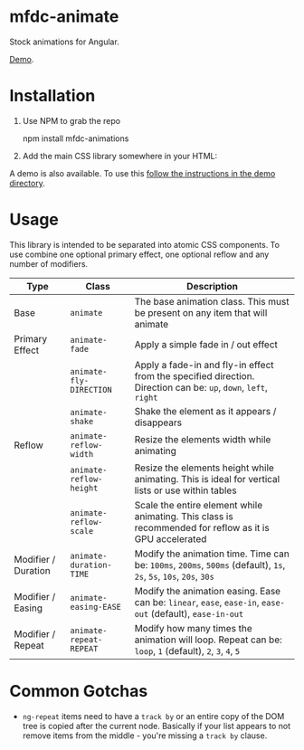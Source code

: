 mfdc-animate
============
Stock animations for Angular.

[Demo](https://momsfriendlydevco.github.io/mfdc-animate).


Installation
============

1. Use NPM to grab the repo

	npm install mfdc-animations

2. Add the main CSS library somewhere in your HTML:

	<link href="/node_modules/mfdc-animations/mfdc-animation.css" rel="stylesheet" type="text/css"/>


A demo is also available. To use this [follow the instructions in the demo directory](./demo/README.md).


Usage
=====
This library is intended to be separated into atomic CSS components. To use combine one optional primary effect, one optional reflow and any number of modifiers.

| Type                | Class                   | Description                                                                                                        |
|---------------------|-------------------------|--------------------------------------------------------------------------------------------------------------------|
| Base                | `animate`               | The base animation class. This must be present on any item that will animate                                       |
| Primary Effect      | `animate-fade`          | Apply a simple fade in / out effect                                                                                |
|                     | `animate-fly-DIRECTION` | Apply a fade-in and fly-in effect from the specified direction. Direction can be: `up`, `down`, `left`, `right`    |
|                     | `animate-shake`         | Shake the element as it appears / disappears                                                                       |
| Reflow              | `animate-reflow-width`  | Resize the elements width while animating                                                                          |
|                     | `animate-reflow-height` | Resize the elements height while animating. This is ideal for vertical lists or use within tables                  |
|                     | `animate-reflow-scale`  | Scale the entire element while animating. This class is recommended for reflow as it is GPU accelerated            |
| Modifier / Duration | `animate-duration-TIME` | Modify the animation time. Time can be: `100ms`, `200ms`, `500ms` (default), `1s`, `2s`, `5s`, `10s`, `20s`, `30s` |
| Modifier / Easing   | `animate-easing-EASE`   | Modify the animation easing. Ease can be: `linear`, `ease`, `ease-in`, `ease-out` (default), `ease-in-out`         |
| Modifier / Repeat   | `animate-repeat-REPEAT` | Modify how many times the animation will loop. Repeat can be: `loop`, `1` (default), `2`, `3`, `4`, `5`            |


Common Gotchas
==============

* `ng-repeat` items need to have a `track by` or an entire copy of the DOM tree is copied after the current node. Basically if your list appears to not remove items from the middle - you're missing a `track by` clause.
